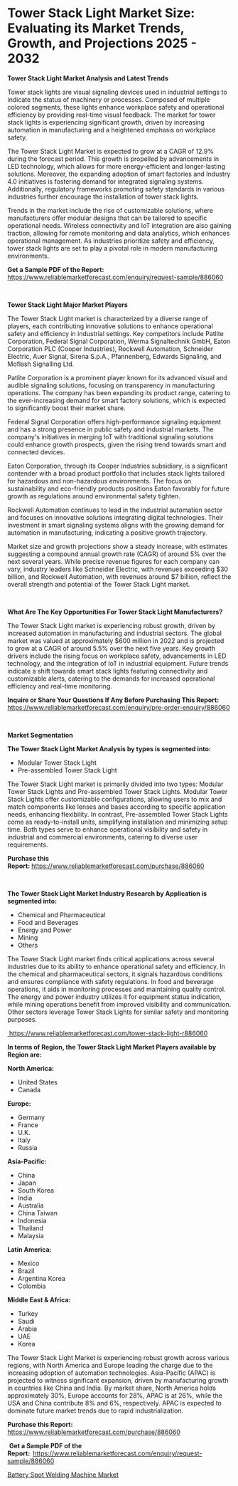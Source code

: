 <p><h1>Tower Stack Light Market Size: Evaluating its Market Trends, Growth, and Projections 2025 - 2032</h1></p><p><strong>Tower Stack Light Market Analysis and Latest Trends</strong></p>
<p><p>Tower stack lights are visual signaling devices used in industrial settings to indicate the status of machinery or processes. Composed of multiple colored segments, these lights enhance workplace safety and operational efficiency by providing real-time visual feedback. The market for tower stack lights is experiencing significant growth, driven by increasing automation in manufacturing and a heightened emphasis on workplace safety.</p><p>The Tower Stack Light Market is expected to grow at a CAGR of 12.9% during the forecast period. This growth is propelled by advancements in LED technology, which allows for more energy-efficient and longer-lasting solutions. Moreover, the expanding adoption of smart factories and Industry 4.0 initiatives is fostering demand for integrated signaling systems. Additionally, regulatory frameworks promoting safety standards in various industries further encourage the installation of tower stack lights.</p><p>Trends in the market include the rise of customizable solutions, where manufacturers offer modular designs that can be tailored to specific operational needs. Wireless connectivity and IoT integration are also gaining traction, allowing for remote monitoring and data analytics, which enhances operational management. As industries prioritize safety and efficiency, tower stack lights are set to play a pivotal role in modern manufacturing environments.</p></p>
<p><strong>Get a Sample PDF of the Report:&nbsp;</strong> <a href="https://www.reliablemarketforecast.com/enquiry/request-sample/886060?utm_campaign=1875&utm_medium=2&utm_source=Github&utm_content=ia&utm_term=17022025&utm_id=tower-stack-light">https://www.reliablemarketforecast.com/enquiry/request-sample/886060</a></p>
<p>&nbsp;</p>
<p><strong>Tower Stack Light Major Market Players</strong></p>
<p><p>The Tower Stack Light market is characterized by a diverse range of players, each contributing innovative solutions to enhance operational safety and efficiency in industrial settings. Key competitors include Patlite Corporation, Federal Signal Corporation, Werma Signaltechnik GmbH, Eaton Corporation PLC (Cooper Industries), Rockwell Automation, Schneider Electric, Auer Signal, Sirena S.p.A., Pfannenberg, Edwards Signaling, and Moflash Signalling Ltd.</p><p>Patlite Corporation is a prominent player known for its advanced visual and audible signaling solutions, focusing on transparency in manufacturing operations. The company has been expanding its product range, catering to the ever-increasing demand for smart factory solutions, which is expected to significantly boost their market share.</p><p>Federal Signal Corporation offers high-performance signaling equipment and has a strong presence in public safety and industrial markets. The company's initiatives in merging IoT with traditional signaling solutions could enhance growth prospects, given the rising trend towards smart and connected devices.</p><p>Eaton Corporation, through its Cooper Industries subsidiary, is a significant contender with a broad product portfolio that includes stack lights tailored for hazardous and non-hazardous environments. The focus on sustainability and eco-friendly products positions Eaton favorably for future growth as regulations around environmental safety tighten.</p><p>Rockwell Automation continues to lead in the industrial automation sector and focuses on innovative solutions integrating digital technologies. Their investment in smart signaling systems aligns with the growing demand for automation in manufacturing, indicating a positive growth trajectory.</p><p>Market size and growth projections show a steady increase, with estimates suggesting a compound annual growth rate (CAGR) of around 5% over the next several years. While precise revenue figures for each company can vary, industry leaders like Schneider Electric, with revenues exceeding $30 billion, and Rockwell Automation, with revenues around $7 billion, reflect the overall strength and potential of the Tower Stack Light market.</p></p>
<p>&nbsp;</p>
<p><strong>What Are The Key Opportunities For Tower Stack Light Manufacturers?</strong></p>
<p><p>The Tower Stack Light market is experiencing robust growth, driven by increased automation in manufacturing and industrial sectors. The global market was valued at approximately $600 million in 2022 and is projected to grow at a CAGR of around 5.5% over the next five years. Key growth drivers include the rising focus on workplace safety, advancements in LED technology, and the integration of IoT in industrial equipment. Future trends indicate a shift towards smart stack lights featuring connectivity and customizable alerts, catering to the demands for increased operational efficiency and real-time monitoring.</p></p>
<p><strong>Inquire or Share Your Questions If Any Before Purchasing This Report:</strong> <a href="https://www.reliablemarketforecast.com/enquiry/pre-order-enquiry/886060?utm_campaign=1875&utm_medium=2&utm_source=Github&utm_content=ia&utm_term=17022025&utm_id=tower-stack-light">https://www.reliablemarketforecast.com/enquiry/pre-order-enquiry/886060</a></p>
<p>&nbsp;</p>
<p><strong>Market Segmentation</strong></p>
<p><strong>The Tower Stack Light Market Analysis by types is segmented into:</strong></p>
<p><ul><li>Modular Tower Stack Light</li><li>Pre-assembled Tower Stack Light</li></ul></p>
<p><p>The Tower Stack Light market is primarily divided into two types: Modular Tower Stack Lights and Pre-assembled Tower Stack Lights. Modular Tower Stack Lights offer customizable configurations, allowing users to mix and match components like lenses and bases according to specific application needs, enhancing flexibility. In contrast, Pre-assembled Tower Stack Lights come as ready-to-install units, simplifying installation and minimizing setup time. Both types serve to enhance operational visibility and safety in industrial and commercial environments, catering to diverse user requirements.</p></p>
<p><strong>Purchase this Report:&nbsp;</strong><a href="https://www.reliablemarketforecast.com/purchase/886060?utm_campaign=1875&utm_medium=2&utm_source=Github&utm_content=ia&utm_term=17022025&utm_id=tower-stack-light">https://www.reliablemarketforecast.com/purchase/886060</a></p>
<p>&nbsp;</p>
<p><strong>The Tower Stack Light Market Industry Research by Application is segmented into:</strong></p>
<p><ul><li>Chemical and Pharmaceutical</li><li>Food and Beverages</li><li>Energy and Power</li><li>Mining</li><li>Others</li></ul></p>
<p><p>The Tower Stack Light market finds critical applications across several industries due to its ability to enhance operational safety and efficiency. In the chemical and pharmaceutical sectors, it signals hazardous conditions and ensures compliance with safety regulations. In food and beverage operations, it aids in monitoring processes and maintaining quality control. The energy and power industry utilizes it for equipment status indication, while mining operations benefit from improved visibility and communication. Other sectors leverage Tower Stack Lights for similar safety and monitoring purposes.</p></p>
<p><a href="https://www.reliablemarketforecast.com/tower-stack-light-r886060?utm_campaign=1875&utm_medium=2&utm_source=Github&utm_content=ia&utm_term=17022025&utm_id=tower-stack-light">&nbsp;https://www.reliablemarketforecast.com/tower-stack-light-r886060</a></p>
<p><strong>In terms of Region, the Tower Stack Light Market Players available by Region are:</strong></p>
<p>
    <p> <strong> North America: </strong>
        <ul>
            <li>United States</li>
            <li>Canada</li>
        </ul>
        </p> 
    <p> <strong> Europe: </strong>
        <ul>
            <li>Germany</li>
            <li>France</li>
            <li>U.K.</li>
            <li>Italy</li>
            <li>Russia</li>
        </ul>
        </p> 
    <p> <strong> Asia-Pacific: </strong>
        <ul>
            <li>China</li>
            <li>Japan</li>
            <li>South Korea</li>
            <li>India</li>
            <li>Australia</li>
            <li>China Taiwan</li>
            <li>Indonesia</li>
            <li>Thailand</li>
            <li>Malaysia</li>
        </ul>
        </p> 
    <p> <strong> Latin America: </strong>
        <ul>
            <li>Mexico</li>
            <li>Brazil</li>
            <li>Argentina Korea</li>
            <li>Colombia</li>
        </ul>
        </p> 
    <p> <strong> Middle East & Africa: </strong>
        <ul>
            <li>Turkey</li>
            <li>Saudi</li>
            <li>Arabia</li>
            <li>UAE</li>
            <li>Korea</li>
        </ul>
    </p>
    </p>
<p><p>The Tower Stack Light Market is experiencing robust growth across various regions, with North America and Europe leading the charge due to the increasing adoption of automation technologies. Asia-Pacific (APAC) is projected to witness significant expansion, driven by manufacturing growth in countries like China and India. By market share, North America holds approximately 30%, Europe accounts for 28%, APAC is at 26%, while the USA and China contribute 8% and 6%, respectively. APAC is expected to dominate future market trends due to rapid industrialization.</p></p>
<p><strong>Purchase this Report: </strong><a href="https://www.reliablemarketforecast.com/purchase/886060?utm_campaign=1875&utm_medium=2&utm_source=Github&utm_content=ia&utm_term=17022025&utm_id=tower-stack-light">https://www.reliablemarketforecast.com/purchase/886060</a></p>
<p>&nbsp;<strong>Get a Sample PDF of the Report:&nbsp;&nbsp;</strong><a href="https://www.reliablemarketforecast.com/enquiry/request-sample/886060?utm_campaign=1875&utm_medium=2&utm_source=Github&utm_content=ia&utm_term=17022025&utm_id=tower-stack-light">https://www.reliablemarketforecast.com/enquiry/request-sample/886060</a></p>
<p><strong></strong></p>
<p><p><a href="https://github.com/Chiragrp22/Market-Research-Report-List-7/blob/main/battery-spot-welding-machine-market.md?utm_campaign=1875&utm_medium=2&utm_source=Github&utm_content=ia&utm_term=17022025&utm_id=tower-stack-light">Battery Spot Welding Machine Market</a></p></p>